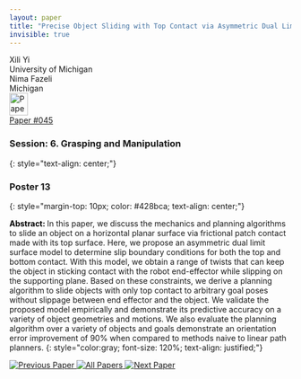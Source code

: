 ```yaml
---
layout: paper
title: "Precise Object Sliding with Top Contact via Asymmetric Dual Limit Surfaces"
invisible: true
---
```

<div class="paper-authors">
<div class="paper-author-box">
    <div class="paper-author-name">Xili Yi</div>
    <div class="paper-author-uni">University of Michigan</div>
</div>
<div class="paper-author-box">
    <div class="paper-author-name">Nima Fazeli</div>
    <div class="paper-author-uni">Michigan</div>
</div>

</div><div class="paper-pdf">
<div> <a href="http://www.roboticsproceedings.org/rss19/p045.pdf"><img src="{{ site.baseurl }}/images/paper_link.png" alt="Paper Website" width = "33"  height = "40"/></a> </div>
<div> <a href="http://www.roboticsproceedings.org/rss19/p045.pdf">Paper&nbsp;#045</a> </div>
</div>

### Session: 6. Grasping and Manipulation
{: style="text-align: center;"}

### Poster 13
{: style="margin-top: 10px; color: #428bca; text-align: center;"}

<b style="color: black;">Abstract: </b>In this paper, we discuss the mechanics and planning algorithms to slide an object on a horizontal planar surface via frictional patch contact made with its top surface. Here, we propose an asymmetric dual limit surface model to determine slip boundary conditions for both the top and bottom contact. With this model, we obtain a range of twists that can keep the object in sticking contact with the robot end-effector while slipping on the supporting plane. Based on these constraints, we derive a planning algorithm to slide objects with only top contact to arbitrary goal poses without slippage between end effector and the object. We validate the proposed model empirically and demonstrate its predictive accuracy on a variety of object geometries and motions. We also evaluate the planning algorithm over a variety of objects and goals demonstrate an orientation error improvement of 90% when compared to methods naive to linear path planners.
{: style="color:gray; font-size: 120%; text-align: justified;"}


<div class="paper-menu">
<a href="{{ site.baseurl }}/program/papers/044/"> <img src="{{ site.baseurl }}/images/previous_paper_icon.png" alt="Previous Paper" title="Previous Paper"/> </a>
<a href="{{ site.baseurl }}/program/papers"><img src="{{ site.baseurl }}/images/overview_icon.png" alt="All Papers" title="All Papers"/> </a>
<a href="{{ site.baseurl }}/program/papers/046/"> <img src="{{ site.baseurl }}/images/next_paper_icon.png" alt="Next Paper" title="Next Paper"/> </a>

</div>
